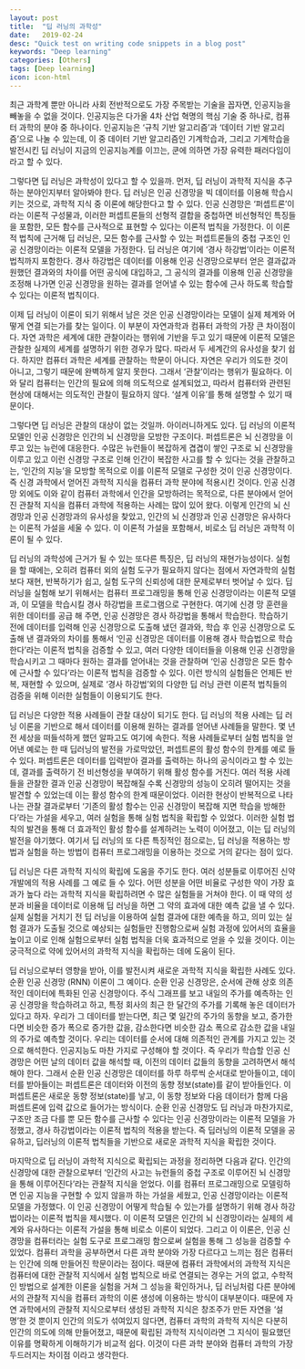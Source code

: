 ```yaml
---
layout: post
title:  "딥 러닝의 과학성"
date:   2019-02-24
desc: "Quick test on writing code snippets in a blog post"
keywords: "Deep learning"
categories: [Others]
tags: [Deep learning]
icon: icon-html
---
```


최근 과학계 뿐만 아니라 사회 전반적으로도 가장 주목받는 기술을 꼽자면, 인공지능을 빼놓을 수 없을 것이다. 인공지능은 다가올 4차 산업 혁명의 핵심 기술 중 하나로, 컴퓨터 과학의 분야 중 하나이다. 인공지능은 ‘규칙 기반 알고리즘’과 ‘데이터 기반 알고리즘’으로 나눌 수 있는데, 이 중 데이터 기반 알고리즘인 기계학습과, 그리고 기계학습을 발전시킨 딥 러닝이 지금의 인공지능계를 이끄는, 쿤에 의하면 가장 유력한 패러다임이라고 할 수 있다.

그렇다면 딥 러닝은 과학성이 있다고 할 수 있을까. 먼저, 딥 러닝이 과학적 지식을 추구하는 분야인지부터 알아봐야 한다. 딥 러닝은 인공 신경망을 빅 데이터를 이용해 학습시키는 것으로, 과학적 지식 중 이론에 해당한다고 할 수 있다. 인공 신경망은 ‘퍼셉트론’이라는 이론적 구성물과, 이러한 퍼셉트론들의 선형적 결합을 중첩하면 비선형적인 특징들을 포함한, 모든 함수를 근사적으로 표현할 수 있다는 이론적 법칙을 가정한다. 이 이론적 법칙에 근거해 딥 러닝은, 모든 함수를 근사할 수 있는 퍼셉트론들의 중첩 구조인 인공 신경망이라는 이론적 모델을 가정한다. 딥 러닝은 여기에 ‘경사 하강법’이라는 이론적 법칙까지 포함한다. 경사 하강법은 데이터를 이용해 인공 신경망으로부터 얻은 결과값과 원했던 결과와의 차이를 어떤 공식에 대입하고, 그 공식의 결과를 이용해 인공 신경망을 조정해 나가면 인공 신경망을 원하는 결과를 얻어낼 수 있는 함수에 근사 하도록 학습할 수 있다는 이론적 법칙이다. 

이제 딥 러닝이 이론이 되기 위해서 남은 것은 인공 신경망이라는 모델이 실제 체계와 어떻게 연결 되는가를 찾는 일이다. 이 부분이 자연과학과 컴퓨터 과학의 가장 큰 차이점이다. 자연 과학은 세계에 대한 관찰이라는 행위에 기반을 두고 있기 때문에 이론적 모델은 관찰한 실제의 세계를 설명하기 위한 경우가 많다. 따라서 두 세계간의 유사성을 찾기 쉽다. 하지만 컴퓨터 과학은 세계를 관찰하는 학문이 아니다. 자연은 우리가 의도한 것이 아니고, 그렇기 때문에 완벽하게 알지 못한다. 그래서 ‘관찰’이라는 행위가 필요하다. 이와 달리 컴퓨터는 인간의 필요에 의해 의도적으로 설계되었고, 따라서 컴퓨터와 관련된 현상에 대해서는 의도적인 관찰이 필요하지 않다. ‘설계 이유’를 통해 설명할 수 있기 때문이다.

그렇다면 딥 러닝은 관찰의 대상이 없는 것일까. 아이러니하게도 있다. 딥 러닝의 이론적 모델인 인공 신경망은 인간의 뇌 신경망을 모방한 구조이다. 퍼셉트론은 뇌 신경망을 이루고 있는 뉴런에 대응한다. 수많은 뉴런들이 복잡하게 겹겹이 쌓인 구조로 뇌 신경망을 이루고 있고 이런 신경망 구조로 인해 인간이 복잡한 사고를 할 수 있다는 것을 관찰하고는, ‘인간의 지능’을 모방할 목적으로 이를 이론적 모델로 구성한 것이 인공 신경망이다. 즉 신경 과학에서 얻어진 과학적 지식을 컴퓨터 과학 분야에 적용시킨 것이다. 인공 신경망 외에도 이와 같이 컴퓨터 과학에서 인간을 모방하려는 목적으로, 다른 분야에서 얻어진 관찰적 지식을 컴퓨터 과학에 적용하는 사례는 많이 있어 왔다. 이렇게 인간의 뇌 신경망과 인공 신경망과의 유사성을 찾았고, 인간의 뇌 신경망과 인공 신경망은 유사하다는 이론적 가설을 세울 수 있다. 이 이론적 가설을 포함해서, 비로소 딥 러닝은 과학적 이론이 될 수 있다.

딥 러닝의 과학성에 근거가 될 수 있는 또다른 특징은, 딥 러닝의 재현가능성이다. 실험을 할 때에는, 오히려 컴퓨터 외의 실험 도구가 필요하지 않다는 점에서 자연과학의 실험보다 재현, 반복하기가 쉽고, 실험 도구의 신뢰성에 대한 문제로부터 벗어날 수 있다. 딥 러닝을 실험해 보기 위해서는 컴퓨터 프로그래밍을 통해 인공 신경망이라는 이론적 모델과, 이 모델을 학습시킬 경사 하강법을 프로그램으로 구현한다. 여기에 신경 망 훈련을 위한 데이터를 공급 해 주면, 인공 신경망은 경사 하강법을 통해서 학습한다. 학습하기 전에 데이터를 입력해 인공 신경망으로 도출해 냈던 결과와, 학습 후 인공 신경망으로 도출해 낸 결과와의 차이를 통해서 ‘인공 신경망은 데이터를 이용해 경사 학습법으로 학습한다’라는 이론적 법칙을 검증할 수 있고, 여러 다양한 데이터들을 이용해 인공 신경망을 학습시키고 그 때마다 원하는 결과를 얻어내는 것을 관찰하며 ‘인공 신경망은 모든 함수에 근사할 수 있다’라는 이론적 법칙을 검증할 수 있다. 이런 방식의 실험들은 언제든 반복, 재현할 수 있으며, 실제로 ‘경사 하강법’외의 다양한 딥 러닝 관련 이론적 법칙들의 검증을 위해 이러한 실험들이 이용되기도 한다.

딥 러닝은 다양한 적용 사례들이 관찰 대상이 되기도 한다. 딥 러닝의 적용 사례는 딥 러닝 이론을 기반으로 해서 데이터를 이용해 원하는 결과를 얻어낸 사례들을 말한다. 몇 년 전 세상을 떠들석하게 했던 알파고도 여기에 속한다. 적용 사례들로부터 실험 법칙을 얻어낸 예로는 한 때 딥러닝의 발전을 가로막았던, 퍼셉트론의 활성 함수의 한계를 예로 들 수 있다. 퍼셉트론은 데이터를 입력받아 결과를 출력하는 하나의 공식이라고 할 수 있는데, 결과를 출력하기 전 비선형성을 부여하기 위해 활성 함수를 거친다. 여러 적용 사례들을 관찰한 결과 인공 신경망이 복잡해질 수록 신경망의 성능이 오히려 떨어지는 것을 발견할 수 있었는데 이는 활성 함수의 한계 때문이었다. 이러한 현상이 반복적으로 나타나는 관찰 결과로부터 ‘기존의 활성 함수는 인공 신경망이 복잡해 지면 학습을 방해한다’라는 가설을 세우고, 여러 실험을 통해 실험 법칙을 확립할 수 있었다. 이러한 실험 법칙의 발견을 통해 더 효과적인 활성 함수를 설계하려는 노력이 이어졌고, 이는 딥 러닝의 발전을 야기했다. 여기서 딥 러닝의 또 다른 특징적인 점으로는, 딥 러닝을 적용하는 방법과 실험을 하는 방법이 컴퓨터 프로그래밍을 이용하는 것으로 거의 같다는 점이 있다.

딥 러닝은 다른 과학적 지식의 확립에 도움을 주기도 한다. 여러 성분들로 이루어진 신약 개발에의 적용 사례를 그 예로 들 수 있다. 어떤 성분을 어떤 비율로 구성한 약이 가장 효과가 높다 라는 과학적 지식을 확립하려면 수 많은 실험들을 거쳐야 한다. 이 때 약의 성분과 비율을 데이터로 이용해 딥 러닝을 하면 그 약의 효과에 대한 예측 값을 낼 수 있다. 실제 실험을 거치기 전 딥 러닝을 이용하여 실험 결과에 대한 예측을 하고, 의미 있는 실험 결과가 도출될 것으로 예상되는 실험들만 진행함으로써 실험 과정에 있어서의 효율을 높이고 이로 인해 실험으로부터 실험 법칙을 더욱 효과적으로 얻을 수 있을 것이다. 이는 궁극적으로 약에 있어서의 과학적 지식을 확립하는 데에 도움이 된다.

딥 러닝으로부터 영향을 받아, 이를 발전시켜 새로운 과학적 지식을 확립한 사례도 있다. 순환 인공 신경망 (RNN) 이론이 그 예이다. 순환 인공 신경망은, 순서에 관해 상호 의존적인 데이터에 특화된 인공 신경망이다. 주식 그래프를 보고 내일의 주가를 예측하는 인공 신경망을 학습하려고 하고, 특정 회사의 최근 한 달간의 주가를 기록해 놓은 데이터가 있다고 하자. 우리가 그 데이터를 받는다면, 최근 몇 일간의 주가의 동향을 보고, 증가한다면 비슷한 증가 폭으로 증가한 값을, 감소한다면 비슷한 감소 폭으로 감소한 값을 내일의 주가로 예측할 것이다. 우리는 데이터를 순서에 대해 의존적인 관계를 가지고 있는 것으로 해석한다. 인공지능도 마찬 가지로 구성해야 할 것이다. 즉 우리가 학습할 인공 신경망은 어떤 날의 데이터 값을 해석할 때, 이전의 데이터 값들의 동향을 고려하면서 해석해야 한다. 그래서 순환 인공 신경망은 데이터를 하루 하루씩 순서대로 받아들이고, 데이터를 받아들이는 퍼셉트론은 데이터와 이전의 동향 정보(state)를 같이 받아들인다. 이 퍼셉트론은 새로운 동향 정보(state)를 낳고, 이 동향 정보와 다음 데이터가 함께 다음 퍼셉트론에 입력 값으로 들어가는 방식이다. 순환 인공 신경망도 딥 러닝과 마찬가지로, 구조만 조금 다를 뿐 모든 함수를 근사할 수 있다는 인공 신경망이라는 이론적 모델을 가정했고, 경사 하강법이라는 이론적 법칙의 적용을 받는다. 즉 딥러닝의 이론적 모델을 공유하고, 딥러닝의 이론적 법칙들을 기반으로 새로운 과학적 지식을 확립한 것이다.

마지막으로 딥 러닝이 과학적 지식으로 확립되는 과정을 정리하면 다음과 같다. 인간의 신경망에 대한 관찰으로부터 ‘인간의 사고는 뉴런들의 중첩 구조로 이루어진 뇌 신경망을 통해 이루어진다’라는 관찰적 지식을 얻었다. 이를 컴퓨터 프로그래밍으로 모델링하면 인공 지능을 구현할 수 있지 않을까 하는 가설을 세웠고, 인공 신경망이라는 이론적 모델을 가정했다. 이 인공 신경망이 어떻게 학습될 수 있는가를 설명하기 위해 경사 하강법이라는 이론적 법칙을 제시했다. 이 이론적 모델은 인간의 뇌 신경망이라는 실제의 세계와 유사하다는 이론적 가설을 통해 비로소 이론이 되었다. 그리고 이 이론은, 인공 신경망을 컴퓨터라는 실험 도구로 프로그래밍 함으로써 실험을 통해 그 성능을 검증할 수 있었다. 컴퓨터 과학을 공부하면서 다른 과학 분야와 가장 다르다고 느끼는 점은 컴퓨터는 인간에 의해 만들어진 학문이라는 점이다. 때문에 컴퓨터 과학에서의 과학적 지식은 컴퓨터에 대한 관찰적 지식에서 실험 법칙으로 바로 연결되는 경우는 거의 없고, 수학적인 방법으로 설계한 이론을 실험을 거쳐 그 성능을 확인하거나, 딥 러닝처럼 다른 분야에서의 관찰적 지식을 컴퓨터 과학의 이론 생성에 이용하는 방식이 대부분이다. 때문에 자연 과학에서의 관찰적 지식으로부터 생성된 과학적 지식은 창조주가 만든 자연을 ‘설명’한 것 뿐이지 인간의 의도가 섞여있지 않다면, 컴퓨터 과학의 과학적 지식은 다분히 인간의 의도에 의해 만들어졌고, 때문에 확립된 과학적 지식이라면 그 지식이 필요했던 이유를 명확하게 이해하기가 비교적 쉽다. 이것이 다른 과학 분야와 컴퓨터 과학의 가장 두드러지는 차이점 이라고 생각한다.

